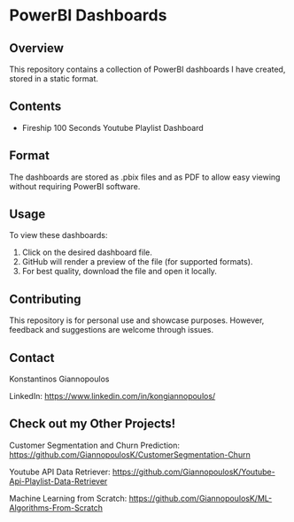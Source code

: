 # PowerBI Dashboards

## Overview
This repository contains a collection of PowerBI dashboards I have created, stored in a static format.

## Contents
- Fireship 100 Seconds Youtube Playlist Dashboard

## Format
The dashboards are stored as .pbix files and as PDF to allow easy viewing without requiring PowerBI software. 

## Usage
To view these dashboards:
1. Click on the desired dashboard file.
2. GitHub will render a preview of the file (for supported formats).
3. For best quality, download the file and open it locally.

## Contributing
This repository is for personal use and showcase purposes. However, feedback and suggestions are welcome through issues.

## Contact
Konstantinos Giannopoulos

LinkedIn: https://www.linkedin.com/in/kongiannopoulos/

## Check out my Other Projects!
Customer Segmentation and Churn Prediction: https://github.com/GiannopoulosK/CustomerSegmentation-Churn

Youtube API Data Retriever: https://github.com/GiannopoulosK/Youtube-Api-Playlist-Data-Retriever

Machine Learning from Scratch: https://github.com/GiannopoulosK/ML-Algorithms-From-Scratch